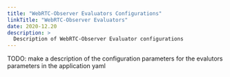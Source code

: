 ```yaml
---
title: "WebRTC-Observer Evaluators Configurations"
linkTitle: "WebRTC-Observer Evaluators"
date: 2020-12.20
description: >
  Description of WebRTC-Observer Evaluator configurations
---
```


TODO: make a description of the configuration parameters for the evalutors parameters in the application yaml 